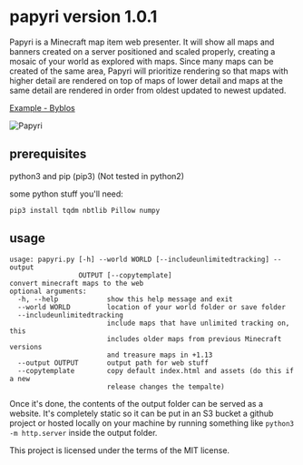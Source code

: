# papyri version 1.0.1

Papyri is a Minecraft map item web presenter. It will show all maps and banners created on a server positioned and scaled properly, creating a mosaic of your world as explored with maps. Since many maps can be created of the same area, Papyri will prioritize rendering so that maps with higher detail are rendered on top of maps of lower detail and maps at the same detail are rendered in order from oldest updated to newest updated.

[Example - Byblos](https://minecraft.greener.ca/byblos/)

![Papyri](https://user-images.githubusercontent.com/2853489/73033344-bc220880-3e0f-11ea-8715-f99dcd3494d7.png)

## prerequisites

python3 and pip (pip3) (Not tested in python2)


some python stuff you'll need:

    pip3 install tqdm nbtlib Pillow numpy

## usage

```
usage: papyri.py [-h] --world WORLD [--includeunlimitedtracking] --output
                 OUTPUT [--copytemplate]
convert minecraft maps to the web
optional arguments:
  -h, --help            show this help message and exit
  --world WORLD         location of your world folder or save folder
  --includeunlimitedtracking
                        include maps that have unlimited tracking on, this
                        includes older maps from previous Minecraft versions
                        and treasure maps in +1.13
  --output OUTPUT       output path for web stuff
  --copytemplate        copy default index.html and assets (do this if a new
                        release changes the tempalte)
```

Once it's done, the contents of the output folder can be served as a website. It's completely static so it can be put in an S3 bucket a github project or hosted locally on your machine by running something like `python3 -m http.server` inside the output folder.


This project is licensed under the terms of the MIT license.
